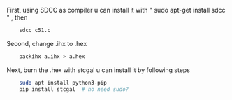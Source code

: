 First, using SDCC as compiler
    u can install it with " sudo apt-get install sdcc " , then
```bash
    sdcc c51.c
```

Second, change .ihx to .hex
```bash
    packihx a.ihx > a.hex
```

Next, burn the .hex with stcgal
    u can install it by following steps
```bash
    sudo apt install python3-pip
    pip install stcgal  # no need sudo?
```
